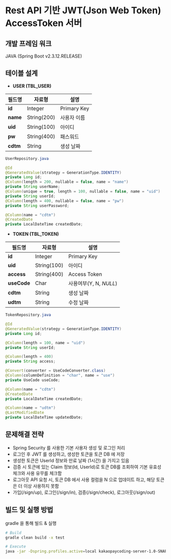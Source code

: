 # Rest API 기반 JWT(Json Web Token) AccessToken 서버

## 개발 프레임 워크
JAVA (Spring Boot v2.3.12.RELEASE)

## 테이블 설계
* **USER (TBL_USER)**

| 필드명 | 자료형 | 설명 |
| -------- | ------- | ----------- |
| **id** | Integer | Primary Key |
| **name** | String(200) | 사용자 이름 |
| **uid** | String(100) | 아이디 |
| **pw** | String(400) | 패스워드 |
| **cdtm** | String | 생성 날짜 |

```java
UserRepository.java

@Id
@GeneratedValue(strategy = GenerationType.IDENTITY)
private Long id;
@Column(length = 200, nullable = false, name = "name")
private String userName;
@Column(unique = true, length = 100, nullable = false, name = "uid")
private String userId;
@Column(length = 400, nullable = false, name = "pw")
private String userPassword;

@Column(name = "cdtm")
@CreatedDate
private LocalDateTime createdDate;
```

* **TOKEN (TBL_TOKEN)**

| 필드명 | 자료형 | 설명 |
| -------- | ------- | ----------- |
| **id** | Integer | Primary Key |
| **uid** | String(100) | 아이디 |
| **access** | String(400) | Access Token |
| **useCode** | Char | 사용여부(Y, N, *NULL*) |
| **cdtm** | String | 생성 날짜 |
| **udtm** | String | 수정 날짜 |

```java
TokenRepository.java

@Id
@GeneratedValue(strategy = GenerationType.IDENTITY)
private Long id;

@Column(length = 100, name = "uid")
private String userId;

@Column(length = 400)
private String access;

@Convert(converter = UseCodeConverter.class)
@Column(columnDefinition = "char", name = "use")
private UseCode useCode;

@Column(name = "cdtm")
@CreatedDate
private LocalDateTime createdDate;

@Column(name = "udtm")
@LastModifiedDate
private LocalDateTime updatedDate;
```

## 문제해결 전략
- Spring Security 를 사용한 기본 사용자 생성 및 로그인 처리
- 로그인 후 JWT 를 생성하고, 생성한 토큰을 토큰 DB 에 저장
- 생성한 토큰은 UserId 정보와 만료 날짜 (1시간) 을 가지고 있음
- 검증 시 토큰에 있는 Claim 정보(Id, UserId)로 토큰 DB를 조회하여 기본 유효성 체크와 사용 유무를 체크함
- 로그아웃 API 요청 시, 토큰 DB 에서 사용 컬럼을 N 으로 업데이트 하고, 해당 토큰은 더 이상 사용하지 못함
- 가입(/sign/up), 로그인(/sign/in), 검증(/sign/check), 로그아웃(/sign/out)

## 빌드 및 실행 방법
gradle 을 통해 빌드 & 실행

```bash
# Build
gradle clean build -x test

# Execute
java -jar -Dspring.profiles.active=local kakaopaycoding-server-1.0-SNAPSHOT*.jar
```
